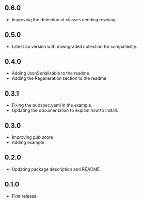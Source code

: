 ## 0.6.0

- Improving the detection of classes needing rewiring.

## 0.5.0

- Latest au version with downgraded collection for compatibility.

## 0.4.0

- Adding JsonSerializable to the readme.
- Adding the Regeneration section to the readme.

## 0.3.1

- Fixing the pubspec.yaml in the example.
- Updating the documentation to explain how to install.


## 0.3.0

- Improving pub score
- Adding example

## 0.2.0

- Updating package description and README.

## 0.1.0

- First release.
